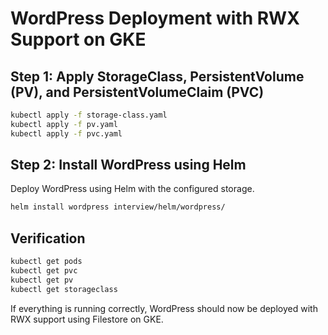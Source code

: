 # WordPress Deployment with RWX Support on GKE

## Step 1: Apply StorageClass, PersistentVolume (PV), and PersistentVolumeClaim (PVC)

```sh
kubectl apply -f storage-class.yaml
kubectl apply -f pv.yaml
kubectl apply -f pvc.yaml
```

## Step 2: Install WordPress using Helm
Deploy WordPress using Helm with the configured storage.

```sh
helm install wordpress interview/helm/wordpress/
```

## Verification

```sh
kubectl get pods
kubectl get pvc
kubectl get pv
kubectl get storageclass
```

If everything is running correctly, WordPress should now be deployed with RWX support using Filestore on GKE.


